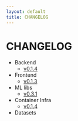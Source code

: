 ```yaml
---
layout: default
title: CHANGELOG
---
```


# CHANGELOG

* Backend
    * [v0.1.4](https://github.com/SkywardAI/chat-backend/releases/tag/v0.1.4)
* Frontend
    * [v0.1.3](https://github.com/SkywardAI/chat-frontend/releases/tag/v0.1.3)
* ML libs
    * [v0.3.1](https://github.com/SkywardAI/kimchima/releases/tag/v0.3.1)
* Container Infra
    * [v0.1.4](https://github.com/SkywardAI/containers/releases/tag/v0.1.4)
* Datasets